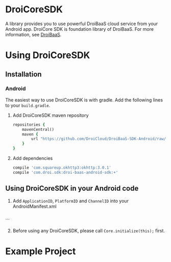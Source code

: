 # DroiCoreSDK 
A library provides you to use powerful DroiBaaS cloud service from your Android app. DroiCore SDK is foundation library of DroiBaaS. For more information, see [DroiBaaS](https://github.com/DroiCloud/DroiBaaS-SDK-Android).

# Using DroiCoreSDK

## Installation

### Android
The easiest way to use DroiCoreSDK is with gradle. Add the following lines to your `build.gradle`.

1. Add DroiCoreSDK maven repository

	```ruby
	repositories {
		mavenCentral()
		maven {
			url "https://github.com/DroiCloud/DroiBaaS-SDK-Android/raw/master/"
		}
	}

	```
	
2. Add dependencies

	```ruby
    compile 'com.squareup.okhttp3:okhttp:3.0.1'
    compile 'com.droi.sdk:droi-baas-android-sdk:+'
	```

## Using DroiCoreSDK in your Android code

1. Add `ApplicationID`, `PlatformID` and `ChannelID` into your AndroidManifest.xml

	```
<meta-data android:name="com.droi.sdk.application_id" android:value="[DroiBaaS Application ID]" />
<meta-data android:name="com.droi.sdk.platform_key" android:value="[DroiBaaS ClientKey]" />
<meta-data android:name="com.droi.sdk.channel_name" android:value="[ChannelName]" />
	```
	
2. Before using any DroiCoreSDK, please call `Core.initialize(this);` first.

# Example Project
